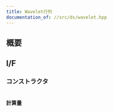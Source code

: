 ```yaml
---
title: Wavelet行列
documentation_of: //src/ds/wavelet.hpp
---
```


## 概要



## I/F

### コンストラクタ

```cpp
```

#### 計算量
